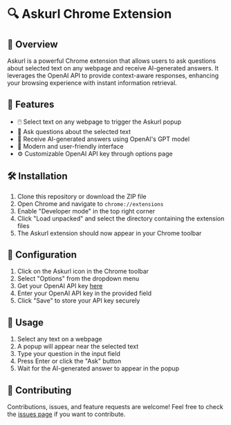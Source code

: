 # 🔍 Askurl Chrome Extension

## 📖 Overview

Askurl is a powerful Chrome extension that allows users to ask questions about selected text on any webpage and receive AI-generated answers. It leverages the OpenAI API to provide context-aware responses, enhancing your browsing experience with instant information retrieval.

## 🌟 Features

- 🖱️ Select text on any webpage to trigger the Askurl popup
- 💬 Ask questions about the selected text
- 🤖 Receive AI-generated answers using OpenAI's GPT model
- 🎨 Modern and user-friendly interface
- ⚙️ Customizable OpenAI API key through options page


## 🛠️ Installation

1. Clone this repository or download the ZIP file
2. Open Chrome and navigate to `chrome://extensions`
3. Enable "Developer mode" in the top right corner
4. Click "Load unpacked" and select the directory containing the extension files
5. The Askurl extension should now appear in your Chrome toolbar

## 🔧 Configuration

1. Click on the Askurl icon in the Chrome toolbar
2. Select "Options" from the dropdown menu
3. Get your OpenAI API key [here](https://platform.openai.com/api-keys)
4. Enter your OpenAI API key in the provided field
5. Click "Save" to store your API key securely

## 🚀 Usage

1. Select any text on a webpage
2. A popup will appear near the selected text
3. Type your question in the input field
4. Press Enter or click the "Ask" button
5. Wait for the AI-generated answer to appear in the popup

## 🤝 Contributing

Contributions, issues, and feature requests are welcome! Feel free to check the [issues page](https://github.com/yourusername/askurl/issues) if you want to contribute.